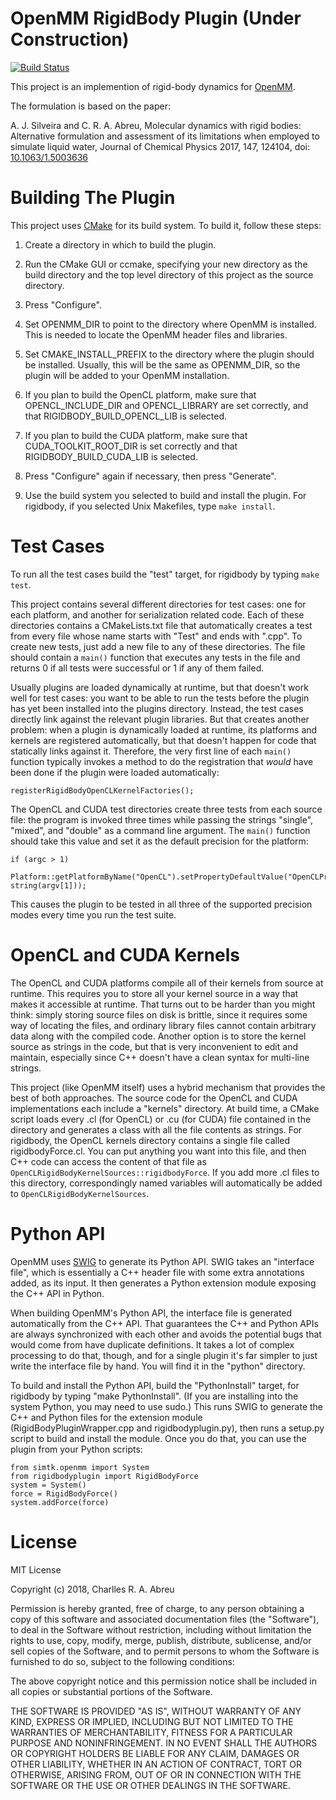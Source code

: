 OpenMM RigidBody Plugin (Under Construction)
=======================

[![Build Status](https://travis-ci.org/craabreu/openmm_rigidbody_plugin.svg?branch=master)](https://travis-ci.org/craabreu/openmm_rigidbody_plugin)

This project is an implemention of rigid-body dynamics for [OpenMM](http://openmm.org).

The formulation is based on the paper:

A. J. Silveira and C. R. A. Abreu, Molecular dynamics with rigid bodies: Alternative formulation
and assessment of its limitations when employed to simulate liquid water, Journal of Chemical
Physics 2017, 147, 124104, doi: [10.1063/1.5003636](https://doi.org/10.1063%2F1.5003636)


Building The Plugin
===================

This project uses [CMake](http://www.cmake.org) for its build system.  To build it, follow these
steps:

1. Create a directory in which to build the plugin.

2. Run the CMake GUI or ccmake, specifying your new directory as the build directory and the top
level directory of this project as the source directory.

3. Press "Configure".

4. Set OPENMM_DIR to point to the directory where OpenMM is installed.  This is needed to locate
the OpenMM header files and libraries.

5. Set CMAKE_INSTALL_PREFIX to the directory where the plugin should be installed.  Usually,
this will be the same as OPENMM_DIR, so the plugin will be added to your OpenMM installation.

6. If you plan to build the OpenCL platform, make sure that OPENCL_INCLUDE_DIR and
OPENCL_LIBRARY are set correctly, and that RIGIDBODY_BUILD_OPENCL_LIB is selected.

7. If you plan to build the CUDA platform, make sure that CUDA_TOOLKIT_ROOT_DIR is set correctly
and that RIGIDBODY_BUILD_CUDA_LIB is selected.

8. Press "Configure" again if necessary, then press "Generate".

9. Use the build system you selected to build and install the plugin.  For rigidbody, if you
selected Unix Makefiles, type `make install`.


Test Cases
==========

To run all the test cases build the "test" target, for rigidbody by typing `make test`.

This project contains several different directories for test cases: one for each platform, and
another for serialization related code.  Each of these directories contains a CMakeLists.txt file
that automatically creates a test from every file whose name starts with "Test" and ends with
".cpp".  To create new tests, just add a new file to any of these directories.  The file should
contain a `main()` function that executes any tests in the file and returns 0 if all tests were
successful or 1 if any of them failed.

Usually plugins are loaded dynamically at runtime, but that doesn't work well for test cases:
you want to be able to run the tests before the plugin has yet been installed into the plugins
directory.  Instead, the test cases directly link against the relevant plugin libraries.  But
that creates another problem: when a plugin is dynamically loaded at runtime, its platforms and
kernels are registered automatically, but that doesn't happen for code that statically links
against it.  Therefore, the very first line of each `main()` function typically invokes a method
to do the registration that _would_ have been done if the plugin were loaded automatically:

    registerRigidBodyOpenCLKernelFactories();

The OpenCL and CUDA test directories create three tests from each source file: the program is
invoked three times while passing the strings "single", "mixed", and "double" as a command line
argument.  The `main()` function should take this value and set it as the default precision for
the platform:

    if (argc > 1)
        Platform::getPlatformByName("OpenCL").setPropertyDefaultValue("OpenCLPrecision", string(argv[1]));

This causes the plugin to be tested in all three of the supported precision modes every time you
run the test suite.


OpenCL and CUDA Kernels
=======================

The OpenCL and CUDA platforms compile all of their kernels from source at runtime.  This
requires you to store all your kernel source in a way that makes it accessible at runtime.  That
turns out to be harder than you might think: simply storing source files on disk is brittle,
since it requires some way of locating the files, and ordinary library files cannot contain
arbitrary data along with the compiled code.  Another option is to store the kernel source as
strings in the code, but that is very inconvenient to edit and maintain, especially since C++
doesn't have a clean syntax for multi-line strings.

This project (like OpenMM itself) uses a hybrid mechanism that provides the best of both
approaches.  The source code for the OpenCL and CUDA implementations each include a "kernels"
directory.  At build time, a CMake script loads every .cl (for OpenCL) or .cu (for CUDA) file
contained in the directory and generates a class with all the file contents as strings.  For
rigidbody, the OpenCL kernels directory contains a single file called rigidbodyForce.cl.  You can
put anything you want into this file, and then C++ code can access the content of that file
as `OpenCLRigidBodyKernelSources::rigidbodyForce`.  If you add more .cl files to this directory,
correspondingly named variables will automatically be added to `OpenCLRigidBodyKernelSources`.


Python API
==========

OpenMM uses [SWIG](http://www.swig.org) to generate its Python API.  SWIG takes an "interface
file", which is essentially a C++ header file with some extra annotations added, as its input.
It then generates a Python extension module exposing the C++ API in Python.

When building OpenMM's Python API, the interface file is generated automatically from the C++
API.  That guarantees the C++ and Python APIs are always synchronized with each other and avoids
the potential bugs that would come from have duplicate definitions.  It takes a lot of complex
processing to do that, though, and for a single plugin it's far simpler to just write the
interface file by hand.  You will find it in the "python" directory.

To build and install the Python API, build the "PythonInstall" target, for rigidbody by typing
"make PythonInstall".  (If you are installing into the system Python, you may need to use sudo.)
This runs SWIG to generate the C++ and Python files for the extension module
(RigidBodyPluginWrapper.cpp and rigidbodyplugin.py), then runs a setup.py script to build and
install the module.  Once you do that, you can use the plugin from your Python scripts:

    from simtk.openmm import System
    from rigidbodyplugin import RigidBodyForce
    system = System()
    force = RigidBodyForce()
    system.addForce(force)


License
=======

MIT License

Copyright (c) 2018, Charlles R. A. Abreu

Permission is hereby granted, free of charge, to any person obtaining a copy of this software
and associated documentation files (the "Software"), to deal in the Software without restriction,
including without limitation the rights to use, copy, modify, merge, publish, distribute,
sublicense, and/or sell copies of the Software, and to permit persons to whom the Software is
furnished to do so, subject to the following conditions:

The above copyright notice and this permission notice shall be included in all copies or
substantial portions of the Software.

THE SOFTWARE IS PROVIDED "AS IS", WITHOUT WARRANTY OF ANY KIND, EXPRESS OR IMPLIED, INCLUDING
BUT NOT LIMITED TO THE WARRANTIES OF MERCHANTABILITY, FITNESS FOR A PARTICULAR PURPOSE AND
NONINFRINGEMENT. IN NO EVENT SHALL THE AUTHORS OR COPYRIGHT HOLDERS BE LIABLE FOR ANY CLAIM,
DAMAGES OR OTHER LIABILITY, WHETHER IN AN ACTION OF CONTRACT, TORT OR OTHERWISE, ARISING FROM,
OUT OF OR IN CONNECTION WITH THE SOFTWARE OR THE USE OR OTHER DEALINGS IN THE SOFTWARE.
